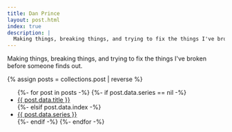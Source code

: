 ```yaml
---
title: Dan Prince
layout: post.html
index: true
description: |
  Making things, breaking things, and trying to fix the things I've broken before someone finds out.
---
```


Making things, breaking things, and trying to fix the things I've broken before someone finds out.

{% assign posts = collections.post | reverse %}

<ul>
  {%- for post in posts -%}
    {%- if post.data.series == nil -%}
      <li>
        <a href="{{ post.url }}">{{ post.data.title }}</a>
      </li>
    {%- elsif post.data.index -%}
      <li>
        <a href="{{ post.url }}">{{ post.data.series }}</a>
      </li>
    {%- endif -%}
  {%- endfor -%}
</ul>
